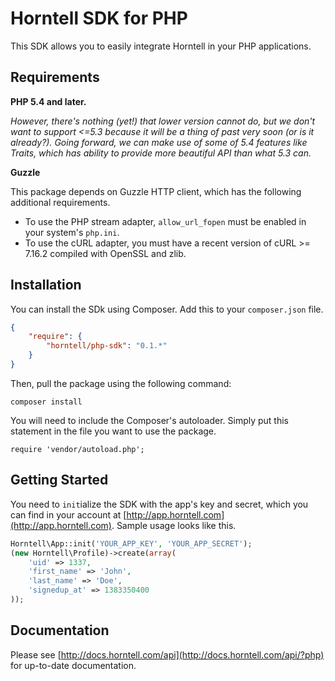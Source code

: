 Horntell SDK for PHP
====================

This SDK allows you to easily integrate Horntell in your PHP applications.

## Requirements

**PHP 5.4 and later.**

*However, there's nothing (yet!) that lower version cannot do, but we don't want to support <=5.3 because it will be a thing of past very soon (or is it already?). Going forward, we can make use of some of 5.4 features like Traits, which has ability to provide more beautiful API than what 5.3 can.*

**Guzzle**

This package depends on Guzzle HTTP client, which has the following additional requirements.
- To use the PHP stream adapter, `allow_url_fopen` must be enabled in your system's `php.ini`.
- To use the cURL adapter, you must have a recent version of cURL >= 7.16.2 compiled with OpenSSL and zlib.

## Installation

You can install the SDk using Composer. Add this to your `composer.json` file.

```json
{
	"require": {
		"horntell/php-sdk": "0.1.*"
	}
}
```

Then, pull the package using the following command:

	composer install

You will need to include the Composer's autoloader. Simply put this statement in the file you want to use the package.

	require 'vendor/autoload.php';

## Getting Started

You need to `init`ialize the SDK with the app's key and secret, which you can find in your account at [http://app.horntell.com](http://app.horntell.com). Sample usage looks like this.

```php
Horntell\App::init('YOUR_APP_KEY', 'YOUR_APP_SECRET');
(new Horntell\Profile)->create(array(
	'uid' => 1337,
	'first_name' => 'John',
	'last_name' => 'Doe',
	'signedup_at' => 1383350400
));
```

## Documentation

Please see [http://docs.horntell.com/api](http://docs.horntell.com/api/?php) for up-to-date documentation.